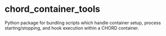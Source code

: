 # chord_container_tools

Python package for bundling scripts which handle container setup, process
starting/stopping, and hook execution within a CHORD container.
